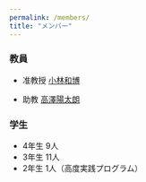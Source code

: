 ```yaml
---
permalink: /members/
title: "メンバー"
---
```


### 教員

- 准教授 [小林和博](http://kaz-kobayashi.github.io/)

- 助教 [高澤陽太朗](https://takazawa.github.io/)

### 学生

- 4年生 9人 
- 3年生 11人
- 2年生 1人（高度実践プログラム）